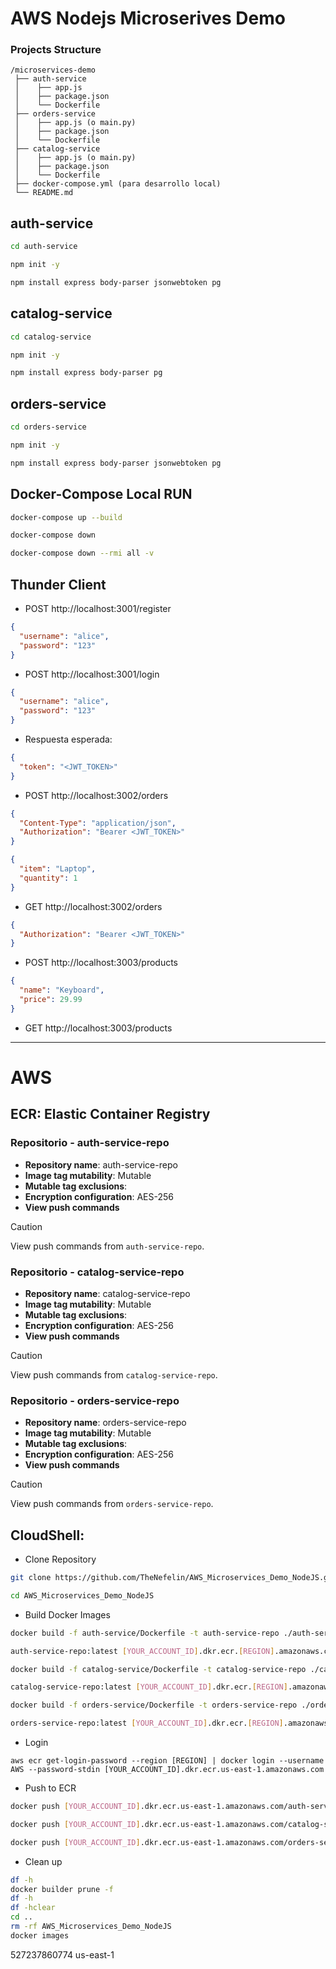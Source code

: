 # AWS Nodejs Microserives Demo

### Projects Structure
```
/microservices-demo
 ├── auth-service
 │    ├── app.js
 │    ├── package.json
 │    └── Dockerfile
 ├── orders-service
 │    ├── app.js (o main.py)
 │    ├── package.json
 │    └── Dockerfile
 ├── catalog-service
 │    ├── app.js (o main.py)
 │    ├── package.json
 │    └── Dockerfile
 ├── docker-compose.yml (para desarrollo local)
 └── README.md
```

## auth-service
```sh
cd auth-service
```
```sh
npm init -y
```
```sh
npm install express body-parser jsonwebtoken pg
```

## catalog-service
```sh
cd catalog-service
```
```sh
npm init -y
```
```sh
npm install express body-parser pg
```

## orders-service
```sh
cd orders-service
```
```sh
npm init -y
```
```sh
npm install express body-parser jsonwebtoken pg
```

## Docker-Compose Local RUN
```sh
docker-compose up --build
```
```sh
docker-compose down
```
```sh
docker-compose down --rmi all -v
```

## Thunder Client
- POST http://localhost:3001/register
```json
{
  "username": "alice",
  "password": "123"
}
```
- POST http://localhost:3001/login
```json
{
  "username": "alice",
  "password": "123"
}
```
- Respuesta esperada:
```json
{
  "token": "<JWT_TOKEN>"
}
```
- POST http://localhost:3002/orders
```json
{
  "Content-Type": "application/json",
  "Authorization": "Bearer <JWT_TOKEN>"
}
```
```json
{
  "item": "Laptop",
  "quantity": 1
}
```
- GET http://localhost:3002/orders
```json
{
  "Authorization": "Bearer <JWT_TOKEN>"
}
```
- POST http://localhost:3003/products
```json
{
  "name": "Keyboard",
  "price": 29.99
}
```
- GET http://localhost:3003/products

---

# AWS

## **ECR**: Elastic Container Registry
### Repositorio - auth-service-repo
- **Repository name**: auth-service-repo
- **Image tag mutability**: Mutable
- **Mutable tag exclusions**:
- **Encryption configuration**: AES-256
- **View push commands**

> [!CAUTION]
> View push commands from `auth-service-repo`.

### Repositorio - catalog-service-repo
- **Repository name**: catalog-service-repo
- **Image tag mutability**: Mutable
- **Mutable tag exclusions**:
- **Encryption configuration**: AES-256
- **View push commands**

> [!CAUTION]
> View push commands from `catalog-service-repo`.

### Repositorio - orders-service-repo
- **Repository name**: orders-service-repo
- **Image tag mutability**: Mutable
- **Mutable tag exclusions**:
- **Encryption configuration**: AES-256
- **View push commands**

> [!CAUTION]
> View push commands from `orders-service-repo`.

## **CloudShell**:
- Clone Repository
```sh
git clone https://github.com/TheNefelin/AWS_Microservices_Demo_NodeJS.git
```
```sh
cd AWS_Microservices_Demo_NodeJS
```
- Build Docker Images
```sh
docker build -f auth-service/Dockerfile -t auth-service-repo ./auth-service
```
```sh
auth-service-repo:latest [YOUR_ACCOUNT_ID].dkr.ecr.[REGION].amazonaws.com/auth-service-repo:latest
```
```sh
docker build -f catalog-service/Dockerfile -t catalog-service-repo ./catalog-service
```
```sh
catalog-service-repo:latest [YOUR_ACCOUNT_ID].dkr.ecr.[REGION].amazonaws.com/catalog-service-repo:latest
```
```sh
docker build -f orders-service/Dockerfile -t orders-service-repo ./orders-service
```
```sh
orders-service-repo:latest [YOUR_ACCOUNT_ID].dkr.ecr.[REGION].amazonaws.com/orders-service-repo:latest
```
- Login
```
aws ecr get-login-password --region [REGION] | docker login --username AWS --password-stdin [YOUR_ACCOUNT_ID].dkr.ecr.us-east-1.amazonaws.com
```
- Push to ECR
```sh
docker push [YOUR_ACCOUNT_ID].dkr.ecr.us-east-1.amazonaws.com/auth-service-repo:latest
```
```sh
docker push [YOUR_ACCOUNT_ID].dkr.ecr.us-east-1.amazonaws.com/catalog-service-repo:lates
```
```sh
docker push [YOUR_ACCOUNT_ID].dkr.ecr.us-east-1.amazonaws.com/orders-service-repo:lates
```
- Clean up
```sh
df -h
docker builder prune -f
df -h
df -hclear
cd ..
rm -rf AWS_Microservices_Demo_NodeJS
docker images
```

527237860774
us-east-1